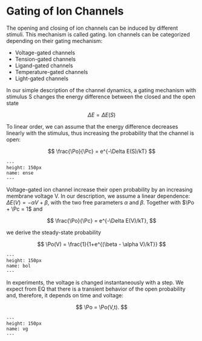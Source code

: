 # Gating of Ion Channels


The opening and closing of ion channels can be induced by different stimuli. This mechanism is called gating. Ion channels can be categorized depending on their gating mechanism:
- Voltage-gated channels
- Tension-gated channels
- Ligand-gated channels
- Temperature-gated channels
- Light-gated channels

In our simple description of the channel dynamics, a gating mechanism with stimulus S changes the energy difference between the closed and the open state

$$
\Delta E = \Delta E(S)
$$ 

To linear order, we can assume that the energy difference decreases linearly with the stimulus, thus increasing the probability that the channel is open:

$$
\frac{\Po}{\Pc} = e^{-\Delta E(S)/kT}
$$

```{figure} ensep.png
---
height: 150px
name: ense
---
```

Voltage-gated ion channel increase their open probability by an increasing membrane voltage V. In our description, we assume a linear dependence: $\Delta E(V) = -\alpha V + \beta$, with the two free parameters $\alpha$ and $\beta$. Together with $\Po + \Pc = 1$ and

$$
\frac{\Po}{\Pc} = e^{-\Delta E(V)/kT}, 
$$

we derive the steady-state probability

$$
\Po(V) = \frac{1}{1+e^{(\beta - \alpha V)/kT}}
$$


```{figure} bol.png
---
height: 150px
name: bol
---
```

In experiments, the voltage is changed instantaneously with a step. We expect from EQ that there is a transient behavior of the open probability and, therefore, it depends on time and voltage:

$$
\Po = \Po(V,t).
$$

```{figure} vg.png
---
height: 150px
name: vg
---
```